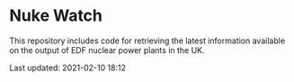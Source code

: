 # Nuke Watch

This repository includes code for retrieving the latest information available on the output of EDF nuclear power plants in the UK.

Last updated: 2021-02-10 18:12